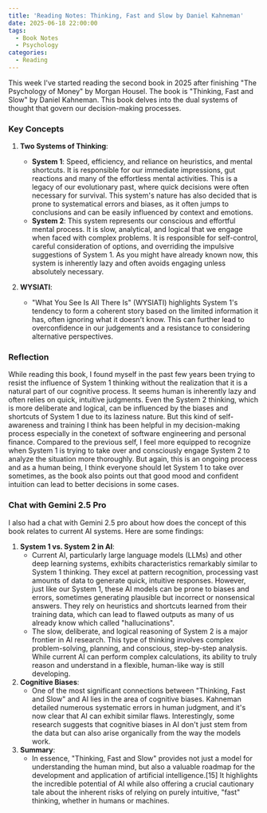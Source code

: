 ```yaml
---
title: 'Reading Notes: Thinking, Fast and Slow by Daniel Kahneman'
date: 2025-06-18 22:00:00
tags:
  - Book Notes
  - Psychology
categories:
  - Reading
---
```


This week I've started reading the second book in 2025 after finishing "The Psychology of Money" by Morgan Housel. The book is "Thinking, Fast and Slow" by Daniel Kahneman. This book delves into the dual systems of thought that govern our decision-making processes.

<!-- more -->

### Key Concepts
1. **Two Systems of Thinking**:
   - **System 1**: Speed, efficiency, and reliance on heuristics, and mental shortcuts. It is responsible for our immediate impressions, gut reactions and many of the effortless mental activities. This is a legacy of our evolutionary past, where quick decisions were often necessary for survival. This system's nature has also decided that is prone to systematical errors and biases, as it often jumps to conclusions and can be easily influenced by context and emotions.
   - **System 2**: This system represents our conscious and effortful mental process. It is slow, analytical, and logical that we engage when faced with complex problems. It is responsible for self-control, careful consideration of options, and overriding the impulsive suggestions of System 1. As you might have already known now, this system is inherently lazy and often avoids engaging unless absolutely necessary.

2. **WYSIATI**:
   - "What You See Is All There Is" (WYSIATI) highlights System 1's tendency to form a coherent story based on the limited information it has, often ignoring what it doesn't know. This can further lead to overconfidence in our judgements and a resistance to considering alternative perspectives.

### Reflection
While reading this book, I found myself in the past few years been trying to resist the influence of System 1 thinking without the realization that it is a natural part of our cognitive process. It seems human is inherently lazy and often relies on quick, intuitive judgments. Even the System 2 thinking, which is more deliberate and logical, can be influenced by the biases and shortcuts of System 1 due to its laziness nature. But this kind of self-awareness and training I think has been helpful in my decision-making process especially in the conetext of software engineering and personal finance. Compared to the previous self, I feel more equipped to recognize when System 1 is trying to take over and consciously engage System 2 to analyze the situation more thoroughly. But again, this is an ongoing process and as a human being, I think everyone should let System 1 to take over sometimes, as the book also points out that good mood and confident intuition can lead to better decisions in some cases.

### Chat with Gemini 2.5 Pro
I also had a chat with Gemini 2.5 pro about how does the concept of this book relates to current AI systems. Here are some findings:
1. **System 1 vs. System 2 in AI**:
   - Current AI, particularly large language models (LLMs) and other deep learning systems, exhibits characteristics remarkably similar to System 1 thinking. They excel at pattern recognition, processing vast amounts of data to generate quick, intuitive responses. However, just like our System 1, these AI models can be prone to biases and errors, sometimes generating plausible but incorrect or nonsensical answers. They rely on heuristics and shortcuts learned from their training data, which can lead to flawed outputs as many of us already know which called "hallucinations".
   - The slow, deliberate, and logical reasoning of System 2 is a major frontier in AI research. This type of thinking involves complex problem-solving, planning, and conscious, step-by-step analysis. While current AI can perform complex calculations, its ability to truly reason and understand in a flexible, human-like way is still developing.
2. **Cognitive Biases**:
    - One of the most significant connections between "Thinking, Fast and Slow" and AI lies in the area of cognitive biases. Kahneman detailed numerous systematic errors in human judgment, and it's now clear that AI can exhibit similar flaws. Interestingly, some research suggests that cognitive biases in AI don't just stem from the data but can also arise organically from the way the models work.
3. **Summary**:
   - In essence, "Thinking, Fast and Slow" provides not just a model for understanding the human mind, but also a valuable roadmap for the development and application of artificial intelligence.[15] It highlights the incredible potential of AI while also offering a crucial cautionary tale about the inherent risks of relying on purely intuitive, "fast" thinking, whether in humans or machines.